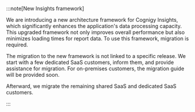 

:::note[New Insights framework]

  We are introducing a new architecture framework for Cognigy Insights, which significantly enhances the application's data processing capacity. This upgraded framework not only improves overall performance but also minimizes loading times for report data. To use this framework, migration is required.

  The migration to the new framework is not linked to a specific release. We start with a few dedicated SaaS customers, inform them, and provide assistance for migration. For on-premises customers, the migration guide will be provided soon.

  Afterward, we migrate the remaining shared SaaS and dedicated SaaS customers.

:::

